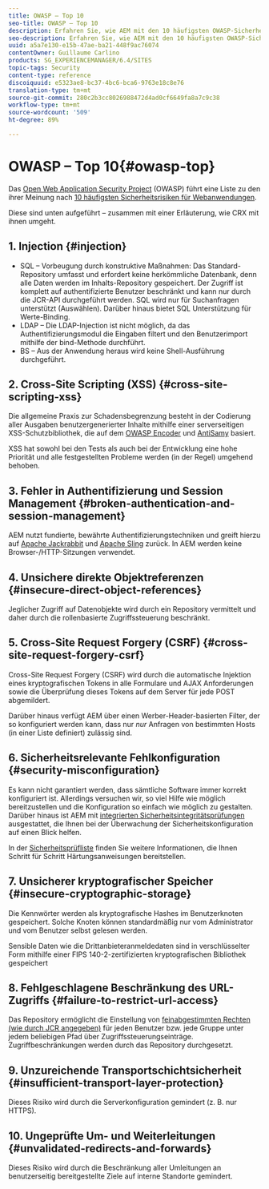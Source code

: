 ```yaml
---
title: OWASP – Top 10
seo-title: OWASP – Top 10
description: Erfahren Sie, wie AEM mit den 10 häufigsten OWASP-Sicherheitsrisiken umgeht.
seo-description: Erfahren Sie, wie AEM mit den 10 häufigsten OWASP-Sicherheitsrisiken umgeht.
uuid: a5a7e130-e15b-47ae-ba21-448f9ac76074
contentOwner: Guillaume Carlino
products: SG_EXPERIENCEMANAGER/6.4/SITES
topic-tags: Security
content-type: reference
discoiquuid: e5323ae8-bc37-4bc6-bca6-9763e18c8e76
translation-type: tm+mt
source-git-commit: 280c2b3cc8026988472d4ad0cf6649fa8a7c9c38
workflow-type: tm+mt
source-wordcount: '509'
ht-degree: 89%

---
```



# OWASP – Top 10{#owasp-top}

Das [Open Web Application Security Project](https://www.owasp.org) (OWASP) führt eine Liste zu den ihrer Meinung nach [10 häufigsten Sicherheitsrisiken für Webanwendungen](https://www.owasp.org/index.php/OWASP_Top_Ten_Project).

Diese sind unten aufgeführt – zusammen mit einer Erläuterung, wie CRX mit ihnen umgeht.

## 1. Injection {#injection}

* SQL – Vorbeugung durch konstruktive Maßnahmen: Das Standard-Repository umfasst und erfordert keine herkömmliche Datenbank, denn alle Daten werden im Inhalts-Repository gespeichert. Der Zugriff ist komplett auf authentifizierte Benutzer beschränkt und kann nur durch die JCR-API durchgeführt werden. SQL wird nur für Suchanfragen unterstützt (Auswählen). Darüber hinaus bietet SQL Unterstützung für Werte-Binding.
* LDAP – Die LDAP-Injection ist nicht möglich, da das Authentifizierungsmodul die Eingaben filtert und den Benutzerimport mithilfe der bind-Methode durchführt.
* BS – Aus der Anwendung heraus wird keine Shell-Ausführung durchgeführt.

## 2. Cross-Site Scripting (XSS)  {#cross-site-scripting-xss}

Die allgemeine Praxis zur Schadensbegrenzung besteht in der Codierung aller Ausgaben benutzergenerierter Inhalte mithilfe einer serverseitigen XSS-Schutzbibliothek, die auf dem [OWASP Encoder](https://www.owasp.org/index.php/OWASP_Java_Encoder_Project) und [AntiSamy](https://www.owasp.org/index.php/Category:OWASP_AntiSamy_Project) basiert.

XSS hat sowohl bei den Tests als auch bei der Entwicklung eine hohe Priorität und alle festgestellten Probleme werden (in der Regel) umgehend behoben.

## 3. Fehler in Authentifizierung und Session Management {#broken-authentication-and-session-management}

AEM nutzt fundierte, bewährte Authentifizierungstechniken und greift hierzu auf [Apache Jackrabbit](https://jackrabbit.apache.org/) und [Apache Sling](https://sling.apache.org/) zurück. In AEM werden keine Browser-/HTTP-Sitzungen verwendet.

## 4. Unsichere direkte Objektreferenzen {#insecure-direct-object-references}

Jeglicher Zugriff auf Datenobjekte wird durch ein Repository vermittelt und daher durch die rollenbasierte Zugriffssteuerung beschränkt.

## 5. Cross-Site Request Forgery (CSRF)  {#cross-site-request-forgery-csrf}

Cross-Site Request Forgery (CSRF) wird durch die automatische Injektion eines kryptografischen Tokens in alle Formulare und AJAX Anforderungen sowie die Überprüfung dieses Tokens auf dem Server für jede POST abgemildert.

Darüber hinaus verfügt AEM über einen Werber-Header-basierten Filter, der so konfiguriert werden kann, dass nur *nur* Anfragen von bestimmten Hosts (in einer Liste definiert) zulässig sind.

## 6. Sicherheitsrelevante Fehlkonfiguration {#security-misconfiguration}

Es kann nicht garantiert werden, dass sämtliche Software immer korrekt konfiguriert ist. Allerdings versuchen wir, so viel Hilfe wie möglich bereitzustellen und die Konfiguration so einfach wie möglich zu gestalten. Darüber hinaus ist AEM mit [integrierten Sicherheitsintegritätsprüfungen](/help/sites-administering/operations-dashboard.md) ausgestattet, die Ihnen bei der Überwachung der Sicherheitskonfiguration auf einen Blick helfen.

In der [Sicherheitsprüfliste](/help/sites-administering/security-checklist.md) finden Sie weitere Informationen, die Ihnen Schritt für Schritt Härtungsanweisungen bereitstellen.

## 7. Unsicherer kryptografischer Speicher {#insecure-cryptographic-storage}

Die Kennwörter werden als kryptografische Hashes im Benutzerknoten gespeichert. Solche Knoten können standardmäßig nur vom Administrator und vom Benutzer selbst gelesen werden.

Sensible Daten wie die Drittanbieteranmeldedaten sind in verschlüsselter Form mithilfe einer FIPS 140-2-zertifizierten kryptografischen Bibliothek gespeichert

## 8. Fehlgeschlagene Beschränkung des URL-Zugriffs  {#failure-to-restrict-url-access}

Das Repository ermöglicht die Einstellung von [feinabgestimmten Rechten (wie durch JCR angegeben)](https://docs.adobe.com/content/docs/en/spec/jcr/2.0/16_Access_Control_Management.html) für jeden Benutzer bzw. jede Gruppe unter jedem beliebigen Pfad über Zugriffssteuerungseinträge. Zugriffbeschränkungen werden durch das Repository durchgesetzt.

## 9. Unzureichende Transportschichtsicherheit {#insufficient-transport-layer-protection}

Dieses Risiko wird durch die Serverkonfiguration gemindert (z. B. nur HTTPS).

## 10. Ungeprüfte Um- und Weiterleitungen {#unvalidated-redirects-and-forwards}

Dieses Risiko wird durch die Beschränkung aller Umleitungen an benutzerseitig bereitgestellte Ziele auf interne Standorte gemindert.

